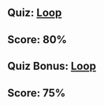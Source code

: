 ## Quiz: [Loop](http://quiz.boolean.careers/?p=23)

## Score: 80%

## Quiz Bonus: [Loop](http://quiz.boolean.careers/?p=78 "Quiz bonus")

## Score: 75%
